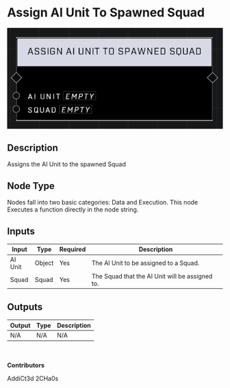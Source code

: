 # Assign AI Unit To Spawned Squad
![alt text](../../../.gitbook/assets/assign-ai-unit-to-spawned-squad.png)

## Description
Assigns the AI Unit to the spawned Squad

## Node Type
Nodes fall into two basic categories: Data and Execution. This node Executes a function directly in the node string.

## Inputs
| Input            | Type             | Required | Description												    |
|------------------|------------------|----------|--------------------------------------------------------------|
| AI Unit | Object | Yes | The AI Unit to be assigned to a Squad.  |
| Squad | Squad | Yes | The Squad that the AI Unit will be assigned to. |

## Outputs
| Output           | Type             | Description												     |
|------------------|------------------|--------------------------------------------------------------|
| N/A | N/A | N/A |

\
\
**Contributors**

AddiCt3d 2CHa0s